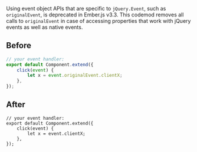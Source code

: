 Using event object APIs that are specific to `jQuery.Event`, such as `originalEvent`, is deprecated in Ember.js v3.3. This codemod removes all calls to `originalEvent` in case of accessing properties that work with jQuery events as well as native events.

## Before

```jsx
// your event handler:
export default Component.extend({
	click(event) {
		let x = event.originalEvent.clientX;
	},
});
```

## After

```tsx
// your event handler:
export default Component.extend({
	click(event) {
		let x = event.clientX;
	},
});
```
